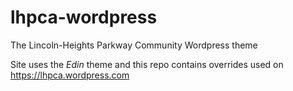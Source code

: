 # lhpca-wordpress
The Lincoln-Heights Parkway Community Wordpress theme

Site uses the _Edin_ theme and this repo contains overrides used on https://lhpca.wordpress.com
